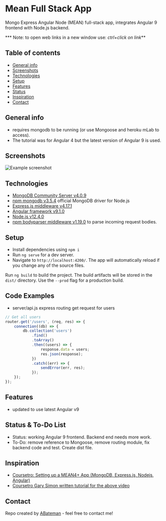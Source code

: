 # Mean Full Stack App

Mongo Express Angular Node (MEAN) full-stack app, integrates Angular 9 frontend with Node.js backend.

*** Note: to open web links in a new window use: _ctrl+click on link_**

## Table of contents

* [General info](#general-info)
* [Screenshots](#screenshots)
* [Technologies](#technologies)
* [Setup](#setup)
* [Features](#features)
* [Status](#status)
* [Inspiration](#inspiration)
* [Contact](#contact)

## General info

* requires mongodb to be running (or use Mongoose and heroku mLab to access).
* The tutorial was for Angular 4 but the latest version of Angular 9 is used.

## Screenshots

![Example screenshot](./img/.png)

## Technologies

* [MongoDB Community Server v4.0.9](https://www.mongodb.com/download-center/community)
* [npm mongodb v3.5.4](https://www.npmjs.com/package/mongodb) official MongoDB driver for Node.js
* [Express.js middleware v4.17.1](https://expressjs.com/)
* [Angular framework v9.1.0](https://angular.io/)
* [Node.js v12.4.0](https://nodejs.org/es/)
* [npm bodyparser middleware v1.19.0](https://www.npmjs.com/package/body-parser) to parse incoming request bodies.

## Setup

* Install dependencies using `npm i`
* Run `ng serve` for a dev server.
* Navigate to `http://localhost:4200/`. The app will automatically reload if you change any of the source files.

Run `ng build` to build the project. The build artifacts will be stored in the `dist/` directory. Use the `--prod` flag for a production build.

## Code Examples

* server/api.js express routing get request for users

```javascript
// Get all users
router.get('/users', (req, res) => {
    connection((db) => {
        db.collection('users')
            .find()
            .toArray()
            .then((users) => {
                response.data = users;
                res.json(response);
            })
            .catch((err) => {
                sendError(err, res);
            });
    });
});
```

## Features

* updated to use latest Angular v9

## Status & To-Do List

* Status: working Angular 9 frontend. Backend end needs more work.
* To-Do: remove reference to Mongoose, remove routing module, fix backend code and test. Create dist file.

## Inspiration

* [Coursetro: Setting up a MEAN4+ App (MongoDB, Express.js, Nodejs, Angular)](https://www.youtube.com/watch?v=Tw-rskOmcMM)
* [Coursetro Gary Simon written tutorial for the above video](https://coursetro.com/posts/code/84/Setting-up-an-Angular-4-MEAN-Stack-(Tutorial))

## Contact

Repo created by [ABateman](https://www.andrewbateman.org) - feel free to contact me!
